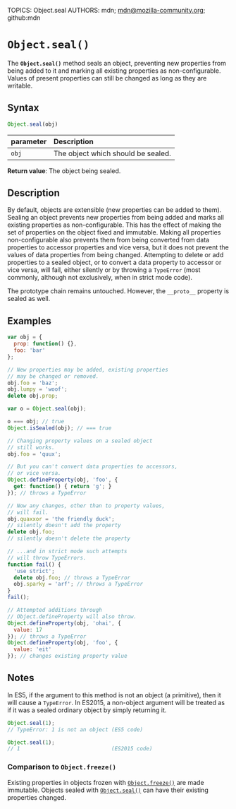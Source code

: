 TOPICS: Object.seal
AUTHORS: mdn; mdn@mozilla-community.org; github:mdn

# `Object.seal()`

The **`Object.seal()`** method seals an object, preventing new properties from being added to it
and marking all existing properties as non-configurable. Values of present properties can still be
changed as long as they are writable.

## Syntax

```javascript
Object.seal(obj)
```

| parameter | Description |
| :-- | :-- |
| `obj` | The object which should be sealed. |

**Return value**: The object being sealed.

## Description

By default, objects are extensible (new properties can be added to them). Sealing an object
prevents new properties from being added and marks all existing properties as non-configurable.
This has the effect of making the set of properties on the object fixed and immutable. Making all
properties non-configurable also prevents them from being converted from data properties to accessor
properties and vice versa, but it does not prevent the values of data properties from being changed.
Attempting to delete or add properties to a sealed object, or to convert a data property to accessor
or vice versa, will fail, either silently or by throwing a `TypeError` (most commonly, although not
exclusively, when in strict mode code).

The prototype chain remains untouched. However, the `__proto__` property is sealed as well.

## Examples

```javascript
var obj = {
  prop: function() {},
  foo: 'bar'
};

// New properties may be added, existing properties
// may be changed or removed.
obj.foo = 'baz';
obj.lumpy = 'woof';
delete obj.prop;

var o = Object.seal(obj);

o === obj; // true
Object.isSealed(obj); // === true

// Changing property values on a sealed object
// still works.
obj.foo = 'quux';

// But you can't convert data properties to accessors,
// or vice versa.
Object.defineProperty(obj, 'foo', {
  get: function() { return 'g'; }
}); // throws a TypeError

// Now any changes, other than to property values,
// will fail.
obj.quaxxor = 'the friendly duck';
// silently doesn't add the property
delete obj.foo;
// silently doesn't delete the property

// ...and in strict mode such attempts
// will throw TypeErrors.
function fail() {
  'use strict';
  delete obj.foo; // throws a TypeError
  obj.sparky = 'arf'; // throws a TypeError
}
fail();

// Attempted additions through
// Object.defineProperty will also throw.
Object.defineProperty(obj, 'ohai', {
  value: 17
}); // throws a TypeError
Object.defineProperty(obj, 'foo', {
  value: 'eit'
}); // changes existing property value
```

## Notes

In ES5, if the argument to this method is not an object (a primitive), then it will cause a `TypeError`.
In ES2015, a non-object argument will be treated as if it was a sealed ordinary object by
simply returning it.

```javascript
Object.seal(1);
// TypeError: 1 is not an object (ES5 code)

Object.seal(1);
// 1                             (ES2015 code)
```

### Comparison to `Object.freeze()`

Existing properties in objects frozen with [`Object.freeze()`](/en/webfrontend/Object.freeze) are
made immutable. Objects sealed with [`Object.seal()`](/en/webfrontend/Object.seal) can have their
existing properties changed.
